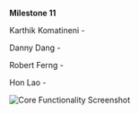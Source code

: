 **Milestone 11**

Karthik Komatineni - 

Danny Dang - 


Robert Ferng - 


Hon Lao -  



![Core Functionality Screenshot](/images/)
